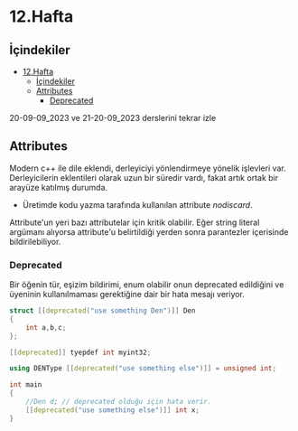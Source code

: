 # 12.Hafta

## İçindekiler

- [12.Hafta](#12hafta)
  - [İçindekiler](#i̇çindekiler)
  - [Attributes](#attributes)
    - [Deprecated](#deprecated)

20-09-09_2023 ve 21-20-09_2023 derslerini tekrar izle
## Attributes

Modern c++ ile dile eklendi, derleyiciyi yönlendirmeye yönelik işlevleri var. Derleyicilerin eklentileri olarak uzun bir süredir vardı, fakat artık ortak bir arayüze katılmış durumda.

- Üretimde kodu yazma tarafında kullanılan attribute *nodiscard*.

Attribute'un yeri bazı attributelar için kritik olabilir. Eğer string literal argümanı alıyorsa attribute'u belirtildiği yerden sonra parantezler içerisinde bildirilebiliyor.

### Deprecated

Bir öğenin tür, eşizim bildirimi, enum olabilir onun deprecated edildiğini ve üyeninin kullanılmaması gerektiğine dair bir hata mesajı veriyor.

```c++
struct [[deprecated("use something Den")]] Den
{
    int a,b,c;
};

[[deprecated]] tyepdef int myint32;

using DENType [[deprecated("use something else")]] = unsigned int;

int main
{
    //Den d; // deprecated olduğu için hata verir.
    [[deprecated("use something else")]] int x;
}
```
